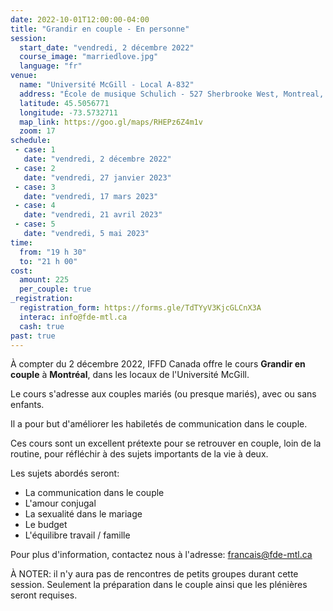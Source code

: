 ```yaml
---
date: 2022-10-01T12:00:00-04:00
title: "Grandir en couple - En personne"
session:
  start_date: "vendredi, 2 décembre 2022"
  course_image: "marriedlove.jpg"
  language: "fr"
venue:
  name: "Université McGill - Local A-832"
  address: "École de musique Schulich - 527 Sherbrooke West, Montreal, Quebec, H3A 1E3"
  latitude: 45.5056771
  longitude: -73.5732711
  map_link: https://goo.gl/maps/RHEPz6Z4m1v
  zoom: 17
schedule:
 - case: 1
   date: "vendredi, 2 décembre 2022"
 - case: 2
   date: "vendredi, 27 janvier 2023"
 - case: 3
   date: "vendredi, 17 mars 2023"
 - case: 4
   date: "vendredi, 21 avril 2023"
 - case: 5
   date: "vendredi, 5 mai 2023"
time:
  from: "19 h 30"
  to: "21 h 00"
cost:
  amount: 225
  per_couple: true
_registration:
  registration_form: https://forms.gle/TdTYyV3KjcGLCnX3A
  interac: info@fde-mtl.ca
  cash: true
past: true
---
```


À compter du 2 décembre 2022, IFFD Canada offre le cours **Grandir en
couple** à **Montréal**, dans les locaux de l'Université McGill.

Le cours s'adresse aux couples mariés (ou presque mariés), avec ou sans enfants.

Il a pour but d'améliorer les habiletés de communication dans le couple.

Ces cours sont un excellent prétexte pour se retrouver en couple, loin de la routine, pour réfléchir à des sujets importants de la vie à deux.

Les sujets abordés seront:

* La communication dans le couple
* L'amour conjugal
* La sexualité dans le mariage
* Le budget
* L'équilibre travail / famille

Pour plus d'information, contactez nous à l'adresse: <a href="mailto:francais@fde-mtl.ca">francais@fde-mtl.ca</a>

À NOTER: il n'y aura pas de rencontres de petits groupes durant cette session. Seulement la préparation dans le couple ainsi que les plénières seront requises.
